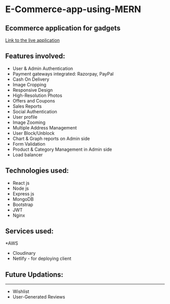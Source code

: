 # E-Commerce-app-using-MERN
## Ecommerce application for gadgets
[Link to the live application](https://www.justin-nicky.space/)
## Features involved:
* User & Admin Authentication
* Payment gateways integrated: Razorpay, PayPal
* Cash On Delivery
* Image Cropping
* Responsive Design
* High-Resolution Photos
* Offers and Coupons
* Sales Reports
* Social Authentication
* User profile
* Image Zooming
* Multiple Address Management
* User Block/Unblock
* Chart & Graph reports on Admin side
* Form Validation
* Product & Category Management in Admin side
* Load balancer

## Technologies used:
* React js
* Node js
* Express js
* MongoDB
* Bootstrap
* JWT
* Nginx

## Services used:
*AWS
* Cloudinary
* Netlify - for deploying client

## Future Updations:
-----------------------------
* Wishlist
* User-Generated Reviews
